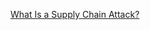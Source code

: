 
[What Is a Supply Chain Attack?](https://www.wired.com/story/hacker-lexicon-what-is-a-supply-chain-attack/)
